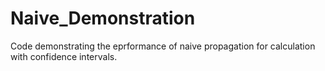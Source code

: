 # Naive_Demonstration
Code demonstrating the eprformance of naive propagation for calculation with confidence intervals.
